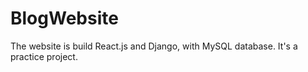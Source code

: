 # BlogWebsite
The website is build React.js and Django, with MySQL database. It's a practice project.
